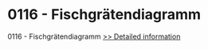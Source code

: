 # 0116 - Fischgrätendiagramm
0116 - Fischgrätendiagramm
[>> Detailed information](https://secure.shareit.com/shareit/product.html?productid=300980113&affiliateid=200057808)
